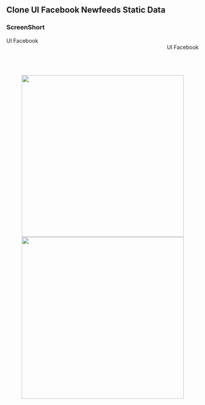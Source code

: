 ## Clone UI Facebook Newfeeds Static Data

### ScreenShort

<div align = "center">

<div align = "left"> UI Facebook </div> <div align = "right"> UI Facebook </div>

<br>
<br>
<br>

<img src="https://raw.githubusercontent.com/yukiharasensei/facebook_compose_GDSC/main/screenshot/screens.PNG" width="425"/> <img src="https://raw.githubusercontent.com/yukiharasensei/facebook_compose_GDSC/main/screenshot/code.png" width="425"/> 

  
</div>



####

